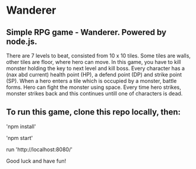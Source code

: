 # Wanderer

## Simple RPG game - Wanderer. Powered by node.js.

There are 7 levels to beat, consisted from 10 x 10 tiles. Some tiles are walls, other tiles are floor, where hero can move.
In this game, you have to kill monster holding the key to next level and kill boss.
Every character has a (nax abd current) health point (HP), a defend point (DP) and strike point (SP).
When a hero enters a tile which is occupied by a monster, battle forms. Hero can fight the monster using space. Every time hero strikes, monster strikes back and this continues untill one of characters is dead.

## To run this game, clone this repo locally, then:

'npm install'

'npm start'

run 'http://localhost:8080/'

Good luck and have fun!